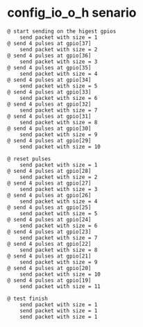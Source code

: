 # config_io_o_h senario

    @ start sending on the higest gpios 
        send packet with size = 1
    @ send 4 pulses at gpio[37]  
        send packet with size = 2
    @ send 4 pulses at gpio[36]  
        send packet with size = 3
    @ send 4 pulses at gpio[35]  
        send packet with size = 4
    @ send 4 pulses at gpio[34]  
        send packet with size = 5
    @ send 4 pulses at gpio[33]  
        send packet with size = 6
    @ send 4 pulses at gpio[32]  
        send packet with size = 7
    @ send 4 pulses at gpio[31]  
        send packet with size = 8
    @ send 4 pulses at gpio[30]  
        send packet with size = 9
    @ send 4 pulses at gpio[29]  
        send packet with size = 10

    @ reset pulses
        send packet with size = 1
    @ send 4 pulses at gpio[28]  
        send packet with size = 2
    @ send 4 pulses at gpio[27]  
        send packet with size = 3
    @ send 4 pulses at gpio[26]  
        send packet with size = 4
    @ send 4 pulses at gpio[25]  
        send packet with size = 5
    @ send 4 pulses at gpio[24]  
        send packet with size = 6
    @ send 4 pulses at gpio[23]  
        send packet with size = 7
    @ send 4 pulses at gpio[22]  
        send packet with size = 8
    @ send 4 pulses at gpio[21]  
        send packet with size = 9
    @ send 4 pulses at gpio[20]  
        send packet with size = 10
    @ send 4 pulses at gpio[19]  
        send packet with size = 11

    @ test finish 
        send packet with size = 1
        send packet with size = 1
        send packet with size = 1   

